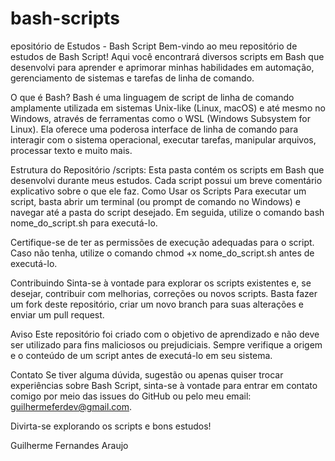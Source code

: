 # bash-scripts

epositório de Estudos - Bash Script
Bem-vindo ao meu repositório de estudos de Bash Script! Aqui você encontrará diversos scripts em Bash que desenvolvi para aprender e aprimorar minhas habilidades em automação, gerenciamento de sistemas e tarefas de linha de comando.

O que é Bash?
Bash é uma linguagem de script de linha de comando amplamente utilizada em sistemas Unix-like (Linux, macOS) e até mesmo no Windows, através de ferramentas como o WSL (Windows Subsystem for Linux). Ela oferece uma poderosa interface de linha de comando para interagir com o sistema operacional, executar tarefas, manipular arquivos, processar texto e muito mais.

Estrutura do Repositório
/scripts: Esta pasta contém os scripts em Bash que desenvolvi durante meus estudos. Cada script possui um breve comentário explicativo sobre o que ele faz.
Como Usar os Scripts
Para executar um script, basta abrir um terminal (ou prompt de comando no Windows) e navegar até a pasta do script desejado. Em seguida, utilize o comando bash nome_do_script.sh para executá-lo.

Certifique-se de ter as permissões de execução adequadas para o script. Caso não tenha, utilize o comando chmod +x nome_do_script.sh antes de executá-lo.

Contribuindo
Sinta-se à vontade para explorar os scripts existentes e, se desejar, contribuir com melhorias, correções ou novos scripts. Basta fazer um fork deste repositório, criar um novo branch para suas alterações e enviar um pull request.

Aviso
Este repositório foi criado com o objetivo de aprendizado e não deve ser utilizado para fins maliciosos ou prejudiciais. Sempre verifique a origem e o conteúdo de um script antes de executá-lo em seu sistema.

Contato
Se tiver alguma dúvida, sugestão ou apenas quiser trocar experiências sobre Bash Script, sinta-se à vontade para entrar em contato comigo por meio das issues do GitHub ou pelo meu email: guilhermeferdev@gmail.com.

Divirta-se explorando os scripts e bons estudos!

Guilherme Fernandes Araujo
